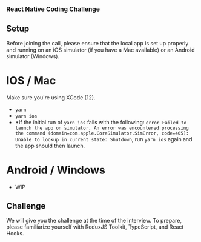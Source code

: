 ### React Native Coding Challenge 

## Setup

Before joining the call, please ensure that the local app is set up properly and running on an iOS simulator (if you have a Mac available) or an Android simulator (Windows).

# IOS / Mac
Make sure you're using XCode (12).
- `yarn` 
- `yarn ios`
- *If the initial run of `yarn ios` fails with the following: `error Failed to launch the app on simulator, An error was encountered processing the command (domain=com.apple.CoreSimulator.SimError, code=405): Unable to lookup in current state: Shutdown`, run `yarn ios` again and the app should then launch.


# Android / Windows
- WIP


## Challenge
We will give you the challenge at the time of the interview. To prepare, please familiarize yourself with ReduxJS Toolkit, TypeScript, and React Hooks.


 
